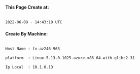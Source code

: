 
   
#### This Page Create at:

```bash

2022-06-09 - 14:43:19 UTC

```

#### Create By Machine:

```bash

Host Name : fv-az246-963

platform  : Linux-5.13.0-1025-azure-x86_64-with-glibc2.31

Ip Local  : 10.1.0.13

```

